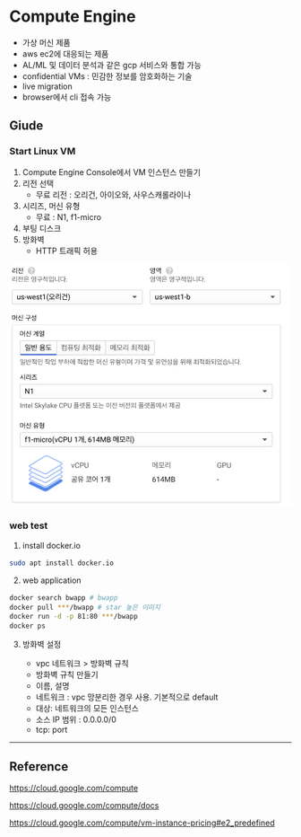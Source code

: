 # Compute Engine

- 가상 머신 제품
- aws ec2에 대응되는 제품
- AL/ML 및 데이터 분석과 같은 gcp 서비스와 통합 가능
- confidential VMs : 민감한 정보를 암호화하는 기술
- live migration
- browser에서 cli 접속 가능

## Giude

### Start Linux VM
1. Compute Engine Console에서 VM 인스턴스 만들기
2. 리전 선택
    - 무료 리전 : 오리건, 아이오와, 사우스캐롤라이나
3. 시리즈, 머신 유형
    - 무료 : N1, f1-micro
4. 부팅 디스크
5. 방화벽
    - HTTP 트래픽 허용

![compute engine](./images/compute01.png)

### web test

1. install docker.io

``` bash
sudo apt install docker.io
```

2. web application

``` bash
docker search bwapp # bwapp
docker pull ***/bwapp # star 높은 이미지
docker run -d -p 81:80 ***/bwapp
docker ps
```

3. 방화벽 설정

    - vpc 네트워크 > 방화벽 규칙
    - 방화벽 규칙 만들기
    - 이름, 설명
    - 네트워크 : vpc 망분리한 경우 사용. 기본적으로 default
    - 대상: 네트워크의 모든 인스턴스
    - 소스 IP 범위 : 0.0.0.0/0
    - tcp: port

     

---
## Reference

https://cloud.google.com/compute

https://cloud.google.com/compute/docs

https://cloud.google.com/compute/vm-instance-pricing#e2_predefined

